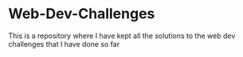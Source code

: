 # Web-Dev-Challenges
This is a repository where I have kept all the solutions to the web dev challenges that I have done so far

